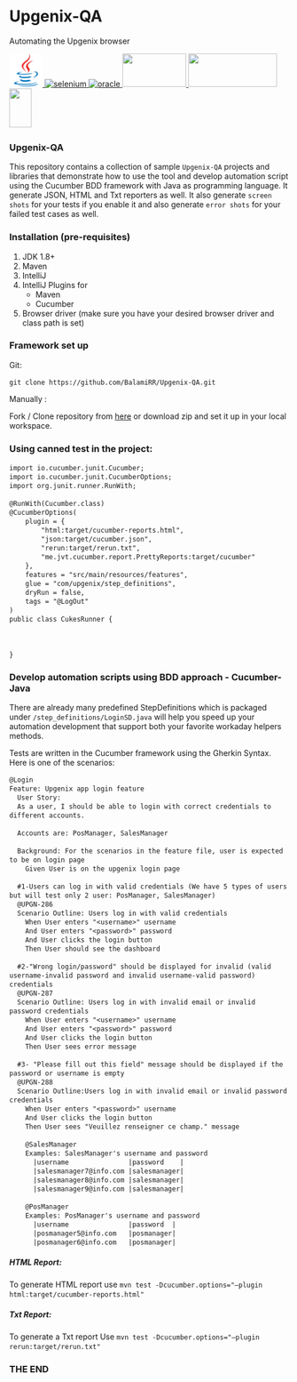 # Upgenix-QA
Automating the Upgenix browser
<p align="left"> 

<a href="https://www.java.com" target="_blank" rel="noreferrer"> 
  <img src="https://raw.githubusercontent.com/devicons/devicon/master/icons/java/java-original.svg" alt="java" width="60" height="60"/> 
</a> 

<a href="https://www.selenium.dev" target="_blank" rel="noreferrer">
  <img src="https://selenium.dev/images/selenium_logo_square_green.png" alt="selenium" width="60" height="60"/> 
</a>    

<a href="https://www.oracle.com/" target="_blank" rel="noreferrer"> 
  <img src="https://lisacrispin.com/wp-content/uploads/2019/01/Screen-Shot-2019-01-17-at-12.13.33-PM.png" alt="oracle" width="60" height="60"/> 
</a>

<a href="https://encrypted-tbn0.gstatic.com/images?q=tbn:ANd9GcSPEOYG6Ap6vFoqv5bNXkDvnCa1yAqbDr_f_YQhXa97QwYXvNqWIvnCzpFJJz1ZwcLrwbM&usqp=CAU" rel="noreferrer">
  <img src="https://www.codeaffine.com/wp-content/uploads/2016/02/junit-lambda.png" width="115" height="60"/> 
</a> 
<a href="https://encrypted-tbn0.gstatic.com/images?q=tbn:ANd9GcSPEOYG6Ap6vFoqv5bNXkDvnCa1yAqbDr_f_YQhXa97QwYXvNqWIvnCzpFJJz1ZwcLrwbM&usqp=CAU" rel="noreferrer">
  <img src="https://i0.wp.com/invotra.com/wp-content/uploads/2019/09/jira_software_logo-e1571063680300.png?fit=768%2C216&ssl=1" width="160" height="60"/> 
</a> 
<a href="https://encrypted-tbn0.gstatic.com/images?q=tbn:ANd9GcSPEOYG6Ap6vFoqv5bNXkDvnCa1yAqbDr_f_YQhXa97QwYXvNqWIvnCzpFJJz1ZwcLrwbM&usqp=CAU" rel="noreferrer">
  <img src="https://upload.wikimedia.org/wikipedia/commons/thumb/e/e9/Jenkins_logo.svg/1200px-Jenkins_logo.svg.png" width="40" height="70"/> 
</a> 
</p>


### Upgenix-QA

This repository contains a collection of sample `Upgenix-QA` projects and libraries that demonstrate how to
use the tool and develop automation script using the Cucumber BDD framework with Java as programming language.
It generate JSON, HTML and Txt reporters as well. It also generate `screen shots` for your tests if you enable it and
also generate `error shots` for your failed test cases as well.

### Installation (pre-requisites)

1. JDK 1.8+ 
2. Maven 
3. IntelliJ
4. IntelliJ Plugins for
    - Maven
    - Cucumber
5. Browser driver (make sure you have your desired browser driver and class path is set)

### Framework set up

Git:

    git clone https://github.com/BalamiRR/Upgenix-QA.git
 
Manually :

Fork / Clone repository from [here](https://github.com/BalamiRR/Upgenix-QA/archive/main.zip) or download zip and set
it up in your local workspace.



### Using canned test in the project:


```
import io.cucumber.junit.Cucumber;
import io.cucumber.junit.CucumberOptions;
import org.junit.runner.RunWith;

@RunWith(Cucumber.class)
@CucumberOptions(
    plugin = {
        "html:target/cucumber-reports.html",
        "json:target/cucumber.json",
        "rerun:target/rerun.txt",
        "me.jvt.cucumber.report.PrettyReports:target/cucumber"
    },
    features = "src/main/resources/features",
    glue = "com/upgenix/step_definitions",
    dryRun = false,
    tags = "@LogOut"
)
public class CukesRunner {



}
```

### Develop automation scripts using BDD approach - Cucumber-Java

There are already many predefined StepDefinitions which is packaged under `/step_definitions/LoginSD.java` will help you speed
up your automation development that support both your favorite workaday helpers methods.

Tests are written in the Cucumber framework using the Gherkin Syntax.
Here is one of the scenarios:

```
@Login
Feature: Upgenix app login feature
  User Story:
  As a user, I should be able to login with correct credentials to different accounts.

  Accounts are: PosManager, SalesManager

  Background: For the scenarios in the feature file, user is expected to be on login page
    Given User is on the upgenix login page

  #1-Users can log in with valid credentials (We have 5 types of users but will test only 2 user: PosManager, SalesManager)
  @UPGN-286
  Scenario Outline: Users log in with valid credentials
    When User enters "<username>" username
    And User enters "<password>" password
    And User clicks the login button
    Then User should see the dashboard
  
  #2-"Wrong login/password" should be displayed for invalid (valid username-invalid password and invalid username-valid password) credentials
  @UPGN-287
  Scenario Outline: Users log in with invalid email or invalid password credentials
    When User enters "<username>" username
    And User enters "<password>" password
    And User clicks the login button
    Then User sees error message
    
  #3- "Please fill out this field" message should be displayed if the password or username is empty
  @UPGN-288
  Scenario Outline:Users log in with invalid email or invalid password credentials
    When User enters "<password>" username
    And User clicks the login button
    Then User sees "Veuillez renseigner ce champ." message

    @SalesManager
    Examples: SalesManager's username and password
      |username               |password    |
      |salesmanager7@info.com |salesmanager|
      |salesmanager8@info.com |salesmanager|
      |salesmanager9@info.com |salesmanager|
      
    @PosManager
    Examples: PosManager's username and password
      |username               |password  |
      |posmanager5@info.com   |posmanager|
      |posmanager6@info.com   |posmanager|
```


##### HTML Report:

To generate HTML report use  `mvn test -Dcucumber.options="–plugin html:target/cucumber-reports.html"`

##### Txt Report:

To generate a Txt report Use `mvn test -Dcucumber.options="–plugin rerun:target/rerun.txt"`


### THE END


